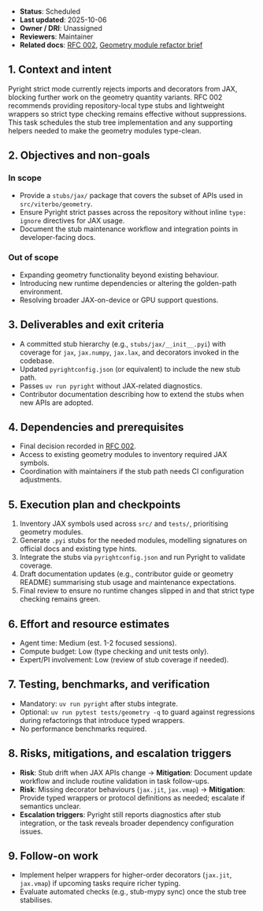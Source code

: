 - **Status**: Scheduled
- **Last updated**: 2025-10-06
- **Owner / DRI**: Unassigned
- **Reviewers**: Maintainer
- **Related docs**: [RFC 002](../../rfc/002-jax-pyright-typing-options.md), [Geometry module refactor brief](../completed/2025-10-04-geometry-module-refactor.md)

## 1. Context and intent
Pyright strict mode currently rejects imports and decorators from JAX, blocking further work on the geometry quantity variants. RFC 002 recommends providing repository-local type stubs and lightweight wrappers so strict type checking remains effective without suppressions. This task schedules the stub tree implementation and any supporting helpers needed to make the geometry modules type-clean.

## 2. Objectives and non-goals

### In scope
- Provide a `stubs/jax/` package that covers the subset of APIs used in `src/viterbo/geometry`.
- Ensure Pyright strict passes across the repository without inline `type: ignore` directives for JAX usage.
- Document the stub maintenance workflow and integration points in developer-facing docs.

### Out of scope
- Expanding geometry functionality beyond existing behaviour.
- Introducing new runtime dependencies or altering the golden-path environment.
- Resolving broader JAX-on-device or GPU support questions.

## 3. Deliverables and exit criteria
- A committed stub hierarchy (e.g., `stubs/jax/__init__.pyi`) with coverage for `jax`, `jax.numpy`, `jax.lax`, and decorators invoked in the codebase.
- Updated `pyrightconfig.json` (or equivalent) to include the new stub path.
- Passes `uv run pyright` without JAX-related diagnostics.
- Contributor documentation describing how to extend the stubs when new APIs are adopted.

## 4. Dependencies and prerequisites
- Final decision recorded in [RFC 002](../../rfc/002-jax-pyright-typing-options.md).
- Access to existing geometry modules to inventory required JAX symbols.
- Coordination with maintainers if the stub path needs CI configuration adjustments.

## 5. Execution plan and checkpoints
1. Inventory JAX symbols used across `src/` and `tests/`, prioritising geometry modules.
2. Generate `.pyi` stubs for the needed modules, modelling signatures on official docs and existing type hints.
3. Integrate the stubs via `pyrightconfig.json` and run Pyright to validate coverage.
4. Draft documentation updates (e.g., contributor guide or geometry README) summarising stub usage and maintenance expectations.
5. Final review to ensure no runtime changes slipped in and that strict type checking remains green.

## 6. Effort and resource estimates
- Agent time: Medium (est. 1-2 focused sessions).
- Compute budget: Low (type checking and unit tests only).
- Expert/PI involvement: Low (review of stub coverage if needed).

## 7. Testing, benchmarks, and verification
- Mandatory: `uv run pyright` after stubs integrate.
- Optional: `uv run pytest tests/geometry -q` to guard against regressions during refactorings that introduce typed wrappers.
- No performance benchmarks required.

## 8. Risks, mitigations, and escalation triggers
- **Risk**: Stub drift when JAX APIs change → **Mitigation**: Document update workflow and include routine validation in task follow-ups.
- **Risk**: Missing decorator behaviours (`jax.jit`, `jax.vmap`) → **Mitigation**: Provide typed wrappers or protocol definitions as needed; escalate if semantics unclear.
- **Escalation triggers**: Pyright still reports diagnostics after stub integration, or the task reveals broader dependency configuration issues.

## 9. Follow-on work
- Implement helper wrappers for higher-order decorators (`jax.jit`, `jax.vmap`) if upcoming tasks require richer typing.
- Evaluate automated checks (e.g., stub-mypy sync) once the stub tree stabilises.

